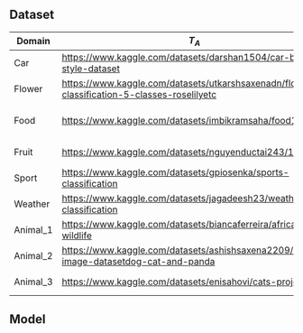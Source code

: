 ## Dataset 

| Domain   | $T_A$                                                                                       | $T_B$                                                                                                         |
|----------|---------------------------------------------------------------------------------------------|---------------------------------------------------------------------------------------------------------------|
| Car      | https://www.kaggle.com/datasets/darshan1504/car-body-style-dataset                          | https://pan.baidu.com/s/1xeYXXIp0V-llV1c9IEqk-w (password:zq4s)                                               |
| Flower   | https://www.kaggle.com/datasets/utkarshsaxenadn/flower-classification-5-classes-roselilyetc | https://www.kaggle.com/datasets/alxmamaev/flowers-recognition                                                 |
| Food     | https://www.kaggle.com/datasets/imbikramsaha/food11                                         | https://www.kaggle.com/datasets/manishkc06/food-classification-burger-pizza-coke?select=Training_set_food.csv |
| Fruit    | https://www.kaggle.com/datasets/nguyenductai243/10-fruit                                    | https://www.kaggle.com/datasets/alibaloch/vegetables-fruits-fresh-and-stale                                   |
| Sport    | https://www.kaggle.com/datasets/gpiosenka/sports-classification                             | https://www.kaggle.com/datasets/rishikeshkonapure/sports-image-dataset                                        |
| Weather  | https://www.kaggle.com/datasets/jagadeesh23/weather-classification                          | https://www.kaggle.com/datasets/jehanbhathena/weather-dataset                                                 |
| Animal_1 | https://www.kaggle.com/datasets/biancaferreira/african-wildlife                             | https://www.kaggle.com/datasets/brsdincer/danger-of-extinction-animal-image-set/code                          |
| Animal_2 | https://www.kaggle.com/datasets/ashishsaxena2209/animal-image-datasetdog-cat-and-panda      | https://www.kaggle.com/datasets/shiv28/animal-5-mammal                                                        |
| Animal_3 | https://www.kaggle.com/datasets/enisahovi/cats-projekat-4                                   | https://www.kaggle.com/datasets/anshulmehtakaggl/wildlife-animals-images?select=cheetah-resize-224            |


## Model
 